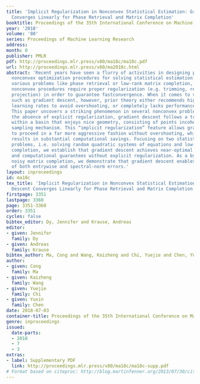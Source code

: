 ```yaml
---
title: 'Implicit Regularization in Nonconvex Statistical Estimation: Gradient Descent
  Converges Linearly for Phase Retrieval and Matrix Completion'
booktitle: Proceedings of the 35th International Conference on Machine Learning
year: '2018'
volume: '80'
series: Proceedings of Machine Learning Research
address: 
month: 0
publisher: PMLR
pdf: http://proceedings.mlr.press/v80/ma18c/ma18c.pdf
url: http://proceedings.mlr.press/v80/ma2018c.html
abstract: 'Recent years have seen a flurry of activities in designing provably efficient
  nonconvex optimization procedures for solving statistical estimation problems. For
  various problems like phase retrieval or low-rank matrix completion, state-of-the-art
  nonconvex procedures require proper regularization (e.g. trimming, regularized cost,
  projection) in order to guarantee fastconvergence. When it comes to vanilla procedures
  such as gradient descent, however, prior theory either recommends highly conservative
  learning rates to avoid overshooting, or completely lacks performance guarantees.
  This paper uncovers a striking phenomenon in several nonconvex problems: even in
  the absence of explicit regularization, gradient descent follows a trajectory staying
  within a basin that enjoys nice geometry, consisting of points incoherent with the
  sampling mechanism. This “implicit regularization” feature allows gradient descent
  to proceed in a far more aggressive fashion without overshooting, which in turn
  results in substantial computational savings. Focusing on two statistical estimation
  problems, i.e. solving random quadratic systems of equations and low-rank matrix
  completion, we establish that gradient descent achieves near-optimal statistical
  and computational guarantees without explicit regularization. As a byproduct, for
  noisy matrix completion, we demonstrate that gradient descent enables optimal control
  of both entrywise and spectral-norm errors.'
layout: inproceedings
id: ma18c
tex_title: 'Implicit Regularization in Nonconvex Statistical Estimation: Gradient
  Descent Converges Linearly for Phase Retrieval and Matrix Completion'
firstpage: 3351
lastpage: 3360
page: 3351-3360
order: 3351
cycles: false
bibtex_editor: Dy, Jennifer and Krause, Andreas
editor:
- given: Jennifer
  family: Dy
- given: Andreas
  family: Krause
bibtex_author: Ma, Cong and Wang, Kaizheng and Chi, Yuejie and Chen, Yuxin
author:
- given: Cong
  family: Ma
- given: Kaizheng
  family: Wang
- given: Yuejie
  family: Chi
- given: Yuxin
  family: Chen
date: 2018-07-03
container-title: Proceedings of the 35th International Conference on Machine Learning
genre: inproceedings
issued:
  date-parts:
  - 2018
  - 7
  - 3
extras:
- label: Supplementary PDF
  link: http://proceedings.mlr.press/v80/ma18c/ma18c-supp.pdf
# Format based on citeproc: http://blog.martinfenner.org/2013/07/30/citeproc-yaml-for-bibliographies/
---
```

